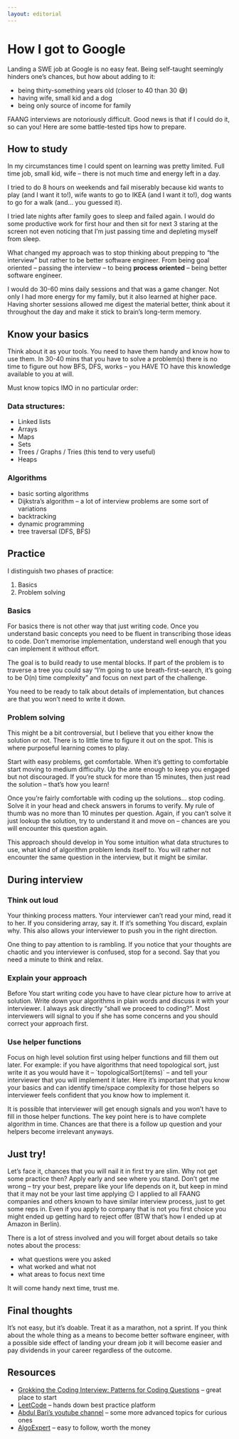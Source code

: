```yaml
---
layout: editorial
---
```


# How I got to Google

Landing a SWE job at Google is no easy feat. Being self-taught seemingly hinders one’s chances, but how about adding to it:

* being thirty-something years old (closer to 40 than 30 😅)
* having wife, small kid and a dog
* being only source of income for family

FAANG interviews are notoriously difficult. Good news is that if I could do it, so can you! Here are some battle-tested tips how to prepare.

## How to study

In my circumstances time I could spent on learning was pretty limited. Full time job, small kid, wife – there is not much time and energy left in a day.

I tried to do 8 hours on weekends and fail miserably because kid wants to play (and I want it to!), wife wants to go to IKEA (and I want it to!), dog wants to go for a walk (and… you guessed it).

I tried late nights after family goes to sleep and failed again. I would do some productive work for first hour and then sit for next 3 staring at the screen not even noticing that I’m just passing time and depleting myself from sleep.

What changed my approach was to stop thinking about prepping to “the interview” but rather to be better software engineer. From being goal oriented – passing the interview – to being **process oriented** – being better software engineer.

I would do 30-60 mins daily sessions and that was a game changer. Not only I had more energy for my family, but it also learned at higher pace. Having shorter sessions allowed me digest the material better, think about it throughout the day and make it stick to brain’s long-term memory.

## Know your basics

Think about it as your tools. You need to have them handy and know how to use them. In 30-40 mins that you have to solve a problem(s) there is no time to figure out how BFS, DFS, works – you HAVE TO have this knowledge available to you at will.

Must know topics IMO in no particular order:

### Data structures:

* Linked lists
* Arrays
* Maps
* Sets
* Trees / Graphs / Tries (this tend to very useful)
* Heaps

### Algorithms

* basic sorting algorithms
* Dijkstra’s algorithm – a lot of interview problems are some sort of variations
* backtracking
* dynamic programming
* tree traversal (DFS, BFS)

## Practice

I distinguish two phases of practice:

1. Basics
2. Problem solving

### Basics

For basics there is not other way that just writing code. Once you understand basic concepts you need to be fluent in transcribing those ideas to code. Don’t memorise implementation, understand well enough that you can implement it without effort.

The goal is to build ready to use mental blocks. If part of the problem is to traverse a tree you could say “I’m going to use breath-first-search, it’s going to be O(n) time complexity” and focus on next part of the challenge.

You need to be ready to talk about details of implementation, but chances are that you won’t need to write it down.

### Problem solving

This might be a bit controversial, but I believe that you either know the solution or not. There is to little time to figure it out on the spot. This is where purposeful learning comes to play.

Start with easy problems, get comfortable. When it’s getting to comfortable start moving to medium difficulty. Up the ante enough to keep you engaged but not discouraged. If you’re stuck for more than 15 minutes, then just read the solution – that’s how you learn!

Once you’re fairly comfortable with coding up the solutions… stop coding. Solve it in your head and check answers in forums to verify. My rule of thumb was no more than 10 minutes per question. Again, if you can’t solve it just lookup the solution, try to understand it and move on – chances are you will encounter this question again.

This approach should develop in You some intuition what data structures to use, what kind of algorithm problem lends itself to. You will rather not encounter the same question in the interview, but it might be similar.

## During interview

### Think out loud

Your thinking process matters. Your interviewer can’t read your mind, read it to her. If you considering array, say it. If it’s something You discard, explain why. This also allows your interviewer to push you in the right direction.

One thing to pay attention to is rambling. If you notice that your thoughts are chaotic and you interviewer is confused, stop for a second. Say that you need a minute to think and relax.

### Explain your approach

Before You start writing code you have to have clear picture how to arrive at solution. Write down your algorithms in plain words and discuss it with your interviewer. I always ask directly “shall we proceed to coding?”. Most interviewers will signal to you if she has some concerns and you should correct your approach first.

### Use helper functions

Focus on high level solution first using helper functions and fill them out later. For example: if you have algorithms that need topological sort, just write it as you would have it – \`topologicalSort(items)\` – and tell your interviewer that you will implement it later. Here it’s important that you know your basics and can identify time/space complexity for those helpers so interviewer feels confident that you know how to implement it.

It is possible that interviewer will get enough signals and you won’t have to fill in those helper functions. The key point here is to have complete algorithm in time. Chances are that there is a follow up question and your helpers become irrelevant anyways.

## Just try!

Let’s face it, chances that you will nail it in first try are slim. Why not get some practice then? Apply early and see where you stand. Don’t get me wrong – try your best, prepare like your life depends on it, but keep in mind that it may not be your last time applying 😉 I applied to all FAANG companies and others known to have similar interview process, just to get some reps in. Even if you apply to company that is not you first choice you might ended up getting hard to reject offer (BTW that’s how I ended up at Amazon in Berlin).

There is a lot of stress involved and you will forget about details so take notes about the process:

* what questions were you asked
* what worked and what not
* what areas to focus next time

It will come handy next time, trust me.

## Final thoughts

It’s not easy, but it’s doable. Treat it as a marathon, not a sprint. If you think about the whole thing as a means to become better software engineer, with a possible side effect of landing your dream job it will become easier and pay dividends in your career regardless of the outcome.

## Resources

* [Grokking the Coding Interview: Patterns for Coding Questions](https://www.educative.io/courses/grokking-the-coding-interview) – great place to start
* [LeetCode](https://leetcode.com/problemset/algorithms/) – hands down best practice platform
* [Abdul Bari’s youtube channel](https://www.youtube.com/channel/UCZCFT11CWBi3MHNlGf019nw) – some more advanced topics for curious ones
* [AlgoExpert](https://www.algoexpert.io/product) – easy to follow, worth the money
